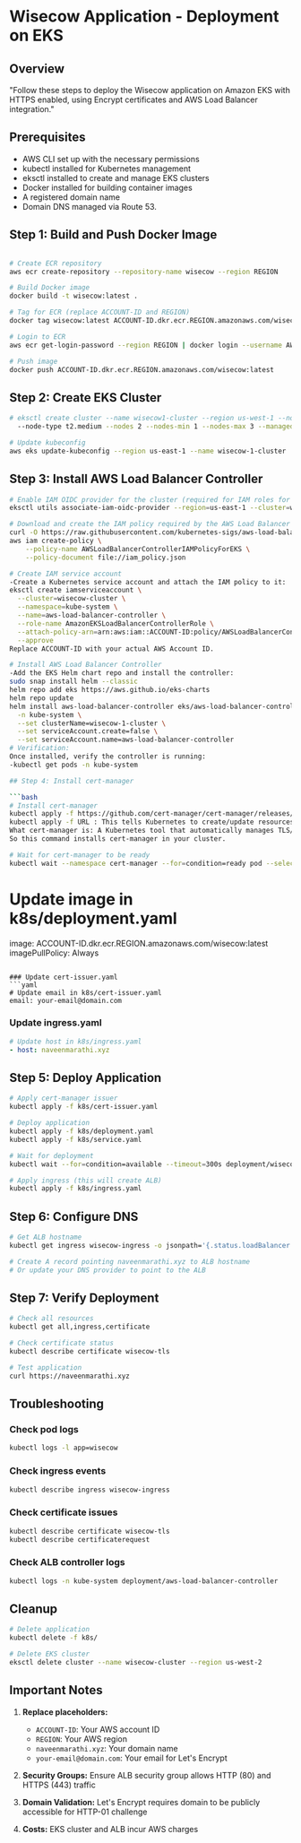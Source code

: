 # Wisecow Application -  Deployment on EKS 

## Overview
"Follow these steps to deploy the Wisecow application on Amazon EKS with HTTPS enabled, using Encrypt certificates and AWS Load Balancer integration."

## Prerequisites
- AWS CLI set up with the necessary permissions
- kubectl installed for Kubernetes management
- eksctl installed to create and manage EKS clusters
- Docker installed for building container images
- A registered domain name
- Domain DNS managed via Route 53.

## Step 1: Build and Push Docker Image

```bash

# Create ECR repository
aws ecr create-repository --repository-name wisecow --region REGION

# Build Docker image
docker build -t wisecow:latest .

# Tag for ECR (replace ACCOUNT-ID and REGION)
docker tag wisecow:latest ACCOUNT-ID.dkr.ecr.REGION.amazonaws.com/wisecow:latest

# Login to ECR
aws ecr get-login-password --region REGION | docker login --username AWS --password-stdin ACCOUNT-ID.dkr.ecr.REGION.amazonaws.com

# Push image
docker push ACCOUNT-ID.dkr.ecr.REGION.amazonaws.com/wisecow:latest
```

## Step 2: Create EKS Cluster

```bash
# eksctl create cluster --name wisecow1-cluster --region us-west-1 --nodegroup-name wisecow-nodes \
  --node-type t2.medium --nodes 2 --nodes-min 1 --nodes-max 3 --managed

# Update kubeconfig
aws eks update-kubeconfig --region us-east-1 --name wisecow-1-cluster
```

## Step 3: Install AWS Load Balancer Controller

```bash
# Enable IAM OIDC provider for the cluster (required for IAM roles for service accounts)
eksctl utils associate-iam-oidc-provider --region=us-east-1 --cluster=wisecow-1-cluster --approve

# Download and create the IAM policy required by the AWS Load Balancer Controller:
curl -O https://raw.githubusercontent.com/kubernetes-sigs/aws-load-balancer-controller/v2.7.2/docs/install/iam_policy.json
aws iam create-policy \
    --policy-name AWSLoadBalancerControllerIAMPolicyForEKS \
    --policy-document file://iam_policy.json

# Create IAM service account
-Create a Kubernetes service account and attach the IAM policy to it:
eksctl create iamserviceaccount \
  --cluster=wisecow-cluster \
  --namespace=kube-system \
  --name=aws-load-balancer-controller \
  --role-name AmazonEKSLoadBalancerControllerRole \
  --attach-policy-arn=arn:aws:iam::ACCOUNT-ID:policy/AWSLoadBalancerControllerIAMPolicy \
  --approve
Replace ACCOUNT-ID with your actual AWS Account ID.

# Install AWS Load Balancer Controller
-Add the EKS Helm chart repo and install the controller:
sudo snap install helm --classic
helm repo add eks https://aws.github.io/eks-charts
helm repo update
helm install aws-load-balancer-controller eks/aws-load-balancer-controller \
  -n kube-system \
  --set clusterName=wisecow-1-cluster \
  --set serviceAccount.create=false \
  --set serviceAccount.name=aws-load-balancer-controller
# Verification:
Once installed, verify the controller is running:
-kubectl get pods -n kube-system

## Step 4: Install cert-manager

```bash
# Install cert-manager
kubectl apply -f https://github.com/cert-manager/cert-manager/releases/download/v1.13.0/cert-manager.yaml
kubectl apply -f URL : This tells Kubernetes to create/update resources described in the YAML file at the given URL.
What cert-manager is: A Kubernetes tool that automatically manages TLS/SSL certificates for your applications, e.g., getting certificates from Let’s Encrypt and keeping them renewed.
So this command installs cert-manager in your cluster.

# Wait for cert-manager to be ready
kubectl wait --namespace cert-manager --for=condition=ready pod --selector=app=cert-manager --timeout=90s
```

# Update image in k8s/deployment.yaml
image: ACCOUNT-ID.dkr.ecr.REGION.amazonaws.com/wisecow:latest
imagePullPolicy: Always
```

### Update cert-issuer.yaml
```yaml
# Update email in k8s/cert-issuer.yaml
email: your-email@domain.com
```

### Update ingress.yaml
```yaml
# Update host in k8s/ingress.yaml
- host: naveenmarathi.xyz
```

## Step 5: Deploy Application

```bash
# Apply cert-manager issuer
kubectl apply -f k8s/cert-issuer.yaml

# Deploy application
kubectl apply -f k8s/deployment.yaml
kubectl apply -f k8s/service.yaml

# Wait for deployment
kubectl wait --for=condition=available --timeout=300s deployment/wisecow-deployment

# Apply ingress (this will create ALB)
kubectl apply -f k8s/ingress.yaml
```

## Step 6: Configure DNS

```bash
# Get ALB hostname
kubectl get ingress wisecow-ingress -o jsonpath='{.status.loadBalancer.ingress[0].hostname}'

# Create A record pointing naveenmarathi.xyz to ALB hostname
# Or update your DNS provider to point to the ALB
```

## Step 7: Verify Deployment

```bash
# Check all resources
kubectl get all,ingress,certificate

# Check certificate status
kubectl describe certificate wisecow-tls

# Test application
curl https://naveenmarathi.xyz
```

## Troubleshooting

### Check pod logs
```bash
kubectl logs -l app=wisecow
```

### Check ingress events
```bash
kubectl describe ingress wisecow-ingress
```

### Check certificate issues
```bash
kubectl describe certificate wisecow-tls
kubectl describe certificaterequest
```

### Check ALB controller logs
```bash
kubectl logs -n kube-system deployment/aws-load-balancer-controller
```

## Cleanup

```bash
# Delete application
kubectl delete -f k8s/

# Delete EKS cluster
eksctl delete cluster --name wisecow-cluster --region us-west-2
```

## Important Notes

1. **Replace placeholders:**
   - `ACCOUNT-ID`: Your AWS account ID
   - `REGION`: Your AWS region
   - `naveenmarathi.xyz`: Your domain name
   - `your-email@domain.com`: Your email for Let's Encrypt

2. **Security Groups:** Ensure ALB security group allows HTTP (80) and HTTPS (443) traffic

3. **Domain Validation:** Let's Encrypt requires domain to be publicly accessible for HTTP-01 challenge

4. **Costs:** EKS cluster and ALB incur AWS charges
